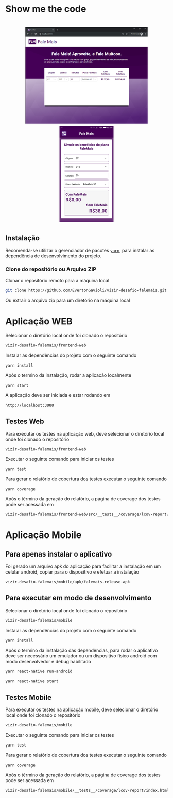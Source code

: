 # Show me the code

<h1 align="center">
  <img alt="falemais-web" title="falemais-web" src=".github/falemais-web.png" height="300px" />
  <img alt="falemais-mobile" title="falemais-mobile" src=".github/falemais-mobile.png" height="300px" />
</h1>

## Instalação

Recomenda-se utilizar o gerenciador de pacotes [`yarn`](https://yarnpkg.com), para instalar as dependência de desenvolvimento do projeto.

### Clone do repositório ou Arquivo ZIP 

Clonar o repositório remoto para a máquina local

```sh
git clone https://github.com/EvertonGavioli/vizir-desafio-falemais.git
```

Ou extrair o arquivo zip para um diretório na máquina local

# Aplicação WEB

Selecionar o diretório local onde foi clonado o repositório

```sh
vizir-desafio-falemais/frontend-web
```

Instalar as dependências do projeto com o seguinte comando

```sh
yarn install
```

Após o termino da instalação, rodar a aplicacão localmente

```sh
yarn start
```

A aplicação deve ser iniciada e estar rodando em

```sh
http://localhost:3000
```

## Testes Web

Para executar os testes na aplicação web, deve selecionar o diretório local onde foi clonado o repositório

```sh
vizir-desafio-falemais/frontend-web
```

Executar o seguinte comando para iniciar os testes

```sh
yarn test
```

Para gerar o relatório de cobertura dos testes executar o seguinte comando

```sh
yarn coverage
```

Após o término da geração do relatório, a página de coverage dos testes pode ser acessada em

```sh
vizir-desafio-falemais/frontend-web/src/__tests__/coverage/lcov-report/index.html
```

# Aplicação Mobile

## Para apenas instalar o aplicativo 

Foi gerado um arquivo apk do aplicação para facilitar a instalação em um celular android, copiar para o dispositivo e efetuar a instalação

```sh
vizir-desafio-falemais/mobile/apk/falemais-release.apk
```

## Para executar em modo de desenvolvimento

Selecionar o diretório local onde foi clonado o repositório

```sh
vizir-desafio-falemais/mobile
```

Instalar as dependências do projeto com o seguinte comando

```sh
yarn install
```

Após o termino da instalação das dependências, para rodar o aplicativo deve ser necessário um emulador ou um dispositivo físico android com modo desenvolvedor e debug habilitado

```sh
yarn react-native run-android
```

```sh
yarn react-native start
```

## Testes Mobile

Para executar os testes na aplicação mobile, deve selecionar o diretório local onde foi clonado o repositório

```sh
vizir-desafio-falemais/mobile
```

Executar o seguinte comando para iniciar os testes

```sh
yarn test
```

Para gerar o relatório de cobertura dos testes executar o seguinte comando

```sh
yarn coverage
```

Após o término da geração do relatório, a página de coverage dos testes pode ser acessada em

```sh
vizir-desafio-falemais/mobile/__tests__/coverage/lcov-report/index.html
```

